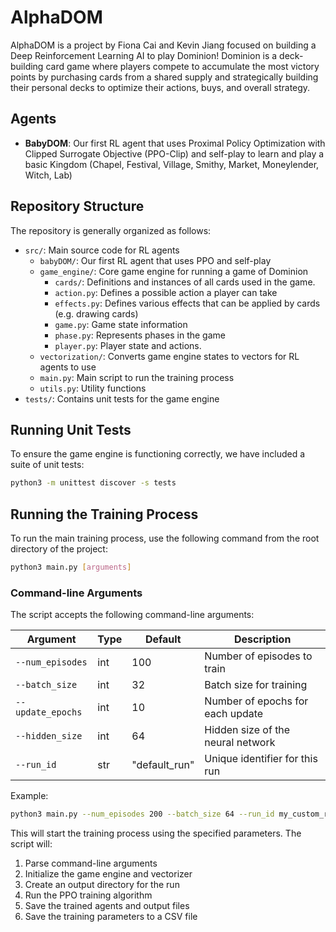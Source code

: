 # AlphaDOM

AlphaDOM is a project by Fiona Cai and Kevin Jiang focused on building a Deep Reinforcement Learning AI to play Dominion! Dominion is a deck-building card game where players compete to accumulate the most victory points by purchasing cards from a shared supply and strategically building their personal decks to optimize their actions, buys, and overall strategy.

## Agents

- **BabyDOM**: Our first RL agent that uses Proximal Policy Optimization with Clipped Surrogate Objective (PPO-Clip) and self-play to learn and play a basic Kingdom (Chapel, Festival, Village, Smithy, Market, Moneylender, Witch, Lab)

## Repository Structure

The repository is generally organized as follows:

- `src/`: Main source code for RL agents
  - `babyDOM/`: Our first RL agent that uses PPO and self-play
  - `game_engine/`: Core game engine for running a game of Dominion
    - `cards/`: Definitions and instances of all cards used in the game.
    - `action.py`: Defines a possible action a player can take
    - `effects.py`: Defines various effects that can be applied by cards (e.g. drawing cards)
    - `game.py`: Game state information
    - `phase.py`: Represents phases in the game
    - `player.py`: Player state and actions.
  - `vectorization/`: Converts game engine states to vectors for RL agents to use
  - `main.py`: Main script to run the training process
  - `utils.py`: Utility functions
- `tests/`: Contains unit tests for the game engine

## Running Unit Tests

To ensure the game engine is functioning correctly, we have included a suite of unit tests:

```bash
python3 -m unittest discover -s tests
```

## Running the Training Process

To run the main training process, use the following command from the root directory of the project:

```bash
python3 main.py [arguments]
```

### Command-line Arguments

The script accepts the following command-line arguments:

| Argument | Type | Default | Description |
|----------|------|---------|-------------|
| `--num_episodes` | int | 100 | Number of episodes to train |
| `--batch_size` | int | 32 | Batch size for training |
| `--update_epochs` | int | 10 | Number of epochs for each update |
| `--hidden_size` | int | 64 | Hidden size of the neural network |
| `--run_id` | str | "default_run" | Unique identifier for this run |

Example:

```bash
python3 main.py --num_episodes 200 --batch_size 64 --run_id my_custom_run
```

This will start the training process using the specified parameters. The script will:

1. Parse command-line arguments
2. Initialize the game engine and vectorizer
3. Create an output directory for the run
4. Run the PPO training algorithm
5. Save the trained agents and output files
6. Save the training parameters to a CSV file

